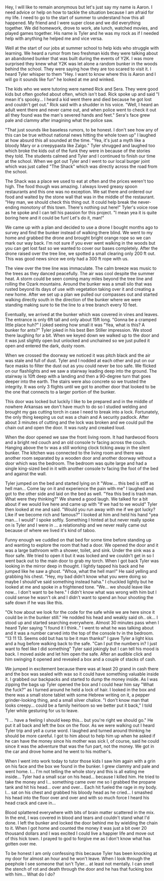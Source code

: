 Hey, I will like to remain anonymous but let's just say my name is Aaron. I need advice or help on how to tackle the situation because I am afraid for my life. I need to go to the start of summer to understand how this all happened.  My friend and I were super close and we did everything together. We did homework, drove to work, ate lunch, watched movies, and played games together. His name is Tyler and he was my rock as if I needed help with anything he helped me and vice versa.

Well at the start of our jobs at summer school to help kids who struggle with learning. We heard a rumor from two freshman kids they were talking about an abandoned bunker that was built during the events of Y2K. I was more surprised they knew what Y2K was let alone a random bunker in the woods behind the school. They were saying how they are too scared to visit it. I heard Tyler whisper to them "Hey. I want to know where this is Aaron and I will go it sounds like fun" he looked at me and winked.

The kids who we were tutoring were named Rick and Sera. They were good kids but often goofed about often, which isn't bad. Rick spoke up and said "I mean it's spooky... I heard a kid went there and died because he got lost and couldn't get out." Rick said with a shudder in his voice. "Well, I heard an adult went there and never came out, and when police went to check it out all they found was the man's severed hands and feet." Sera's face grew pale and clammy after imagining what the police saw.

"That just sounds like baseless rumors, to be honest. I don't see how any of this can be true without national news hitting the whole town up" I laughed at how absurd this all sounded at the time. "Yea, it's just a myth like a bloody Mary or a creepypasta like Zalgo." Tyler shrugged and laughed too which broke the kids out of the funk they were in because of the stories they told. The students calmed and Tyler and I continued to finish our time at the school. When we got out Tyler and I went to our local burger joint which was just called "The Shack" which was directly across the road from the school.

The Shack was a place we used to eat at often and the prices weren't too high. The food though was amazing. I always loved greasy spoon restaurants and this one was no exception. We sat there and ordered our food and waited by the stone wall that was in the middle of the restaurant. "Hey man, we should check this thing out. It could help break the never-ending monotony of this town. There's nothing out here!" Tyler's voice rose as he spoke and I can tell his passion for this project. "I mean yea it is quite boring here and it could be fun! Let's do it, man!"

We came up with a plan and decided to use a drone I bought months ago to survey and find the bunker instead of walking there blind. We went to my home and grabbed the drone and brought bright orange rope so we can mark our way back. I'm not sure if you ever went walking in the woods but you can get lost fast so we wanted to cover our bases completely. After the drone raised over the tree line, we spotted a small clearing only 200 ft out. This was good news since we only had a 300 ft rope with us.

The view over the tree line was immaculate. The calm breeze was music to the trees as they danced peacefully. The air was cool despite the summer heat. A storm could be seen coming many miles beyond the tree line and rolling the Ozark mountains. Around the bunker was a small silo that was rusted beyond its days of use with vegetation taking over it and creating a new home. After we set up a plan we pulled our compasses out and started walking directly south in the direction of the bunker where we were standing making sure to tie the line to a tree branch every 10 feet.

Eventually, we arrived at the bunker which was covered in vines and leaves. The entrance is only 6ft tall and only about 15ft long. "Gonna be a cramped little place huh?" I joked seeing how small it was "Yea, what is this? A bunker for ants?" Tyler joked in his best Ben Stiller impression. We stood there laughing for a bit. When we keyed down we walked up to the door and it was just slightly open but unlocked and unchained so we just pulled it open and entered the dark, dusty room. 

When we crossed the doorway we noticed it was pitch black and the air was stale and full of dust. Tyler and I nodded at each other and put on our face masks to filter the dust out as you could never be too safe. We flicked on our flashlights and we saw a stairway leading deep into the ground. The stairway is 10ft deep with a landing and then a 90-degree turn that goes deeper into the earth. The stairs were also concrete so we trusted the integrity. It was only 3 flights until we got to another door that looked to be the one that connects to a larger portion of the bunker. 

This door was locked but luckily I like to be prepared and in the middle of nowhere Arkansas we don't have much to do so I studied welding and brought my gas cutting torch in case I need to break into a lock. Fortunately, the only thing keeping us out was a chain and A security padlock. After about 3 minutes of cutting and the lock was broken and we could pull the chain out and open the door. It was rusty and creaked loud. 

When the door opened we saw the front living room. It had hardwood floors and a bright red couch and an old console tv facing across the couch. Hanging above the tv was a still working clock ticking away in the silent bunker. The kitchen was connected to the living room and there was another room separated by a wooden door and another doorway without a door which was the bedroom. The bedroom was quite large and had a single king-sized bed in it with another console tv facing the foot of the bed and against the wall. 

Tyler jumped on the bed and started lying on it "Wow.... this bed is stiff as hell man... Come lay on it and experience the pain with me" I laughed and got to the other side and laid on the bed as well. "Yea this bed is trash man. What were they thinking?" We shared a good laugh. We talked for a bit about if we would live here and came up with "If we had to we would" Tyler then looked at me and said. "Would you run away with me if we got lucky? Like if we become rich and famous?" I looked at him and held his hand "yea man... I would" I spoke softly. Something I hinted at but never really spoke on is Tyler and I were in ... a relationship and we never really came out because of where we lived it's kind of taboo. 

Funny enough we cuddled on that bed for some time before standing up and wanting to explore the room that had a door. We opened the door and it was a large bathroom with a shower, toilet, and sink. Under the sink was a floor safe. We tried to open it but it was locked and we couldn't get in so I went back out to the main door to grab my torch. When I got back Tyler was looking in the mirror deep in thought. I lightly tapped his back and he jumped like he saw a ghost. "Whoa, what the hell man!" He said yelling and grabbing his chest. "Hey, my bad didn't know what you were doing so maybe I should've said something instead haha." I chuckled lightly but he looked at me and spoke in a frightened tone. "We... we should leave like now... I don't want to be here." I didn't know what was wrong with him but I could sense he wasn't ok and I didn't want to spend an hour shooting the safe down if he was like this. 

"Ok how about we look for the code for the safe while we are here since it could be in the bunker still." He nodded his head and weakly said oh.. ok... I stood up and started searching everywhere. Almost 30 minutes pass when I heard Tyler saying "I found it I think.." I went to what he was talking about and it was a number carved into the top of the console tv in the bedroom. "13 11 13. Seems odd but has to be it man thanks!" I gave Tyler a light kiss and a hug before walking back to the safe. "Can I put the numbers in? I just want to feel like I did something" Tyler said jokingly but I can tell his mood is back. I moved aside and let him open the safe. After an audible click and him swinging it opened and revealed a box and a couple of stacks of cash. 

We jumped in excitement because there was at least 20 grand in cash there and the box was sealed with wax so it could have something valuable inside it. I grabbed our backpacks and started to dump the money inside. As I was zipping the bags up Tyler opened the box and I could hear him say "What the fuck?" as I turned around he held a lock of hair. I looked in the box and there was a small stone tablet with some Hebrew writing on it, a pepper grinder-looking thing, and a small silver chalice. "I don't know man that looks creepy... could be a family heirloom so we better put it back," I told Tyler while gesturing for us to leave. 

"I ... have a feeling I should keep this... but you're right we should go." He put it all back and left the box on the floor. As we were walking out I heard Tyler trip and yell a curse word. I laughed and turned around thinking he should be more careful. I got to him about to help him up when he asked if he can have the money since his mother was sick I, of course, said he could since it was the adventure that was the fun part, not the money. We got in the car and drove home and he went to his mother's.

When I went into work today to tutor those kids I saw him again with a grin on his face and the box we found in the bunker. I grew clammy and pale and went home. I... I'm not telling the whole story and this is all eating me inside... Tyler had a small scar on his head... because I killed him. He tried to take the money and I... something came over me so I grabbed the propane tank and hit his head... over and over... Each hit fueled the rage in my body. I... sat on his chest and grabbed his bloody head as he cried... I smashed his head into the floor over and over and with so much force I heard his head crack and cave in... 

Blood splattered everywhere with bits of brain matter scattered in the mix. In the end, I was covered in blood and tears and couldn't stand what I'd done. I left the bunker and locked the door behind me by wielding the chain to it. When I got home and counted the money it was just a bit over 20 thousand dollars and I was excited I could live a happier life and move out of this hick town. I prayed to god to forgive me as I don't know what has gotten over me. 

To be honest I am only confessing this because Tyler has been knocking at my door for almost an hour and he won't leave. When I look through the peephole I see someone that isn't Tyler... at least not mentally. I can smell the stench of rot and death through the door and he has that fucking box with him... What do I do?